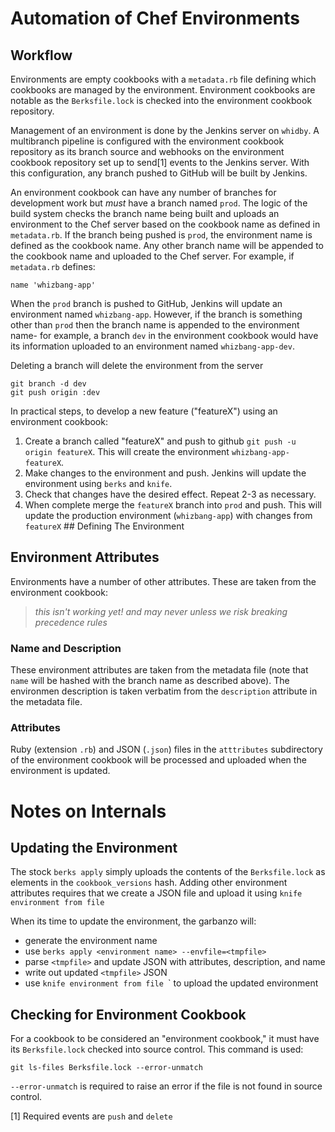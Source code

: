 # Automation of Chef Environments

## Workflow

Environments are empty cookbooks with a `metadata.rb` file defining which
cookbooks are managed by the environment.  Environment cookbooks are notable as
the `Berksfile.lock` is checked into the environment cookbook repository.

Management of an environment is done by the Jenkins server on `whidby`.  A
multibranch pipeline is configured with the environment cookbook repository as
its branch source and webhooks on the environment cookbook repository set up to
send[1] events to the Jenkins server.  With this configuration, any branch
pushed to GitHub will be built by Jenkins.

An environment cookbook can have any number of branches for development work
but _must_ have a branch named `prod`. The logic of the build system checks the
branch name being built and uploads an environment to the Chef server based on
the cookbook name as defined in `metadata.rb`.  If the branch being pushed is
`prod`, the environment name is defined as the cookbook name.  Any other branch
name will be appended to the cookbook name and uploaded to the Chef server.
For example, if `metadata.rb` defines:

    name 'whizbang-app'

When the `prod` branch is pushed to GitHub, Jenkins will update an environment
named `whizbang-app`.  However, if the branch is something other than `prod`
then the branch name is appended to the environment name- for example, a branch
`dev` in the environment cookbook would have its information uploaded to an
environment named `whizbang-app-dev`.

Deleting a branch will delete the environment from the server

    git branch -d dev
    git push origin :dev

In practical steps, to develop a new feature ("featureX") using an environment cookbook:

 1. Create a branch called "featureX" and push to github `git push -u origin
    featureX`.  This will create the environment `whizbang-app-featureX`.
 2. Make changes to the environment and push.  Jenkins will update the
    environment using `berks` and `knife`.
 3. Check that changes have the desired effect.  Repeat 2-3 as necessary.
 4. When complete merge the `featureX` branch into `prod` and push. This will
    update the production environment (`whizbang-app`) with changes from
    `featureX` ## Defining The Environment 

## Environment Attributes

Environments have a number of other attributes.  These are taken from the
environment cookbook:

> *this isn't working yet! and may never unless we risk breaking precedence rules*

### Name and Description

These environment attributes are taken from the metadata file (note that `name` will be hashed with the branch name as described above).  The environmen description is taken verbatim from the `description` attribute in the metadata file.

### Attributes

Ruby (extension `.rb`) and JSON (`.json`) files in the `atttributes`
subdirectory of the environment cookbook will be processed and uploaded when
the environment is updated.

# Notes on Internals

## Updating the Environment

The stock `berks apply` simply uploads the contents of the `Berksfile.lock` as
elements in the `cookbook_versions` hash.  Adding other environment attributes
requires that we create a JSON file and upload it using `knife environment from
file`

When its time to update the environment, the garbanzo will:

  - generate the environment name
  - use `berks apply <environment name> --envfile=<tmpfile>`
  - parse `<tmpfile>` and update JSON with attributes, description, and name
  - write out updated `<tmpfile>` JSON
  - use `knife environment from file `<tmpfile>` to upload the updated
    environment

## Checking for Environment Cookbook

For a cookbook to be considered an "environment cookbook," it must have its `Berksfile.lock` checked into source control.  This command is used:

    git ls-files Berksfile.lock --error-unmatch

`--error-unmatch` is required to raise an error if the file is not found in
source control.


[1] Required events are `push` and `delete`
